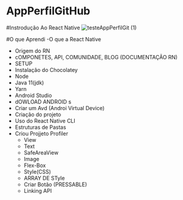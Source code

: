 # AppPerfilGitHub
#Instrodução Ao React Native
![testeAppPerfilGit (1)](https://user-images.githubusercontent.com/92590892/173267397-c4a7b382-eee9-456c-9897-f37b7fbfb062.gif)

#O que Aprendi
-O que a React Native 
- Origem do RN
- cOMPONETES, API, COMUNIDADE, BLOG (DOCUMENTAÇÃO RN)
- SETUP
- Instalação do Chocolatey
- Node
- Java 11(jdk)
- Yarn
- Android Studio
- dOWLOAD ANDROID s
- Criar um Avd (Androi Virtual Device)
- Criação do projeto 
- Uso do React Native CLI
- Estruturas de Pastas 
- Criou Projjeto Profiler
  - View
  - Text
  - SafeAreaView
  - Image
  - Flex-Box
  - Style(CSS)
  - ARRAY DE STyle
  - Criar Botão (PRESSABLE)
  - Linking API
  
